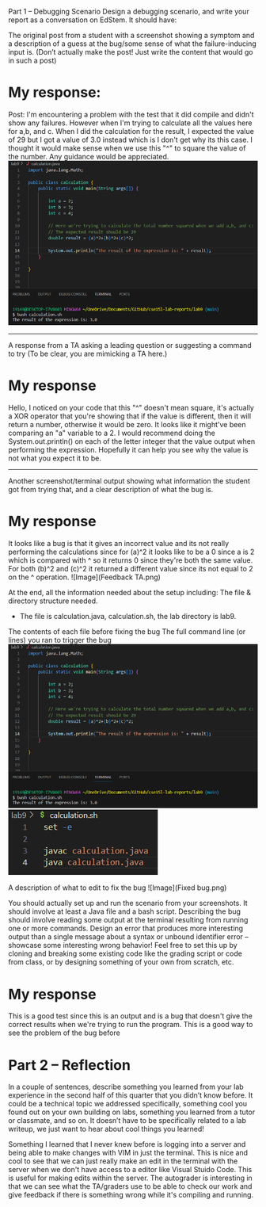 Part 1 – Debugging Scenario
Design a debugging scenario, and write your report as a conversation on EdStem. It should have:

The original post from a student with a screenshot showing a symptom and a description of a guess at the bug/some sense of what the failure-inducing input is. (Don’t actually make the post! Just write the content that would go in such a post)

# My response:

Post: I'm encountering a problem with the test that it did compile and didn't show any failures. However when I'm trying to calculate all the values here for a,b, and c. When I did the calculation for the result, I expected the value of 29 but I got a value of 3.0 instead which is I don't get why its this case. I thought it would make sense when we use this "^" to square the value of the number. Any guidance would be appreciated.   
![Image](Calculation.png)

---
A response from a TA asking a leading question or suggesting a command to try (To be clear, you are mimicking a TA here.)
# My response

Hello, I noticed on your code that this "^" doesn't mean square, it's actually a XOR operator that you're showing that if the value is different, then it will return a number, otherwise it would be zero. It looks like it might've been comparing an "a" variable to a 2. I would recommend doing the System.out.println() on each of the letter integer that the value output when performing the expression. Hopefully it can help you see why the value is not what you expect it to be. 

---
Another screenshot/terminal output showing what information the student got from trying that, and a clear description of what the bug is.
# My response

It looks like a bug is that it gives an incorrect value and its not really performing the calculations since for (a)^2 it looks like to be a 0 since a is 2 which is compared with ^ so it returns 0 since they're both the same value. For both (b)^2 and (c)^2 it returned a different value since its not equal to 2 on the ^ operation. 
![Image](Feedback TA.png) 

At the end, all the information needed about the setup including:
The file & directory structure needed.

- The file is calculation.java, calculation.sh, the lab directory is lab9.
  
The contents of each file before fixing the bug
The full command line (or lines) you ran to trigger the bug
![Image](Calculation.png)
![Image](bash.png)

A description of what to edit to fix the bug
![Image](Fixed bug.png)

You should actually set up and run the scenario from your screenshots. It should involve at least a Java file and a bash script. Describing the bug should involve reading some output at the terminal resulting from running one or more commands. Design an error that produces more interesting output than a single message about a syntax or unbound identifier error – showcase some interesting wrong behavior! Feel free to set this up by cloning and breaking some existing code like the grading script or code from class, or by designing something of your own from scratch, etc.
# My response
This is a good test since this is an output and is a bug that doesn't give the correct results when we're trying to run the program. This is a good way to see the problem of the bug before 

# Part 2 – Reflection
In a couple of sentences, describe something you learned from your lab experience in the second half of this quarter that you didn’t know before. It could be a technical topic we addressed specifically, something cool you found out on your own building on labs, something you learned from a tutor or classmate, and so on. It doesn’t have to be specifically related to a lab writeup, we just want to hear about cool things you learned!

Something I learned that I never knew before is logging into a server and being able to make changes with VIM in just the terminal. This is nice and cool to see that we can just really make an edit in the terminal with the server when we don't have access to a editor like Visual Stuido Code. This is useful for making edits within the server. The autograder is interesting in that we can see what the TA/graders use to be able to check our work and give feedback if there is something wrong while it's compiling and running.
